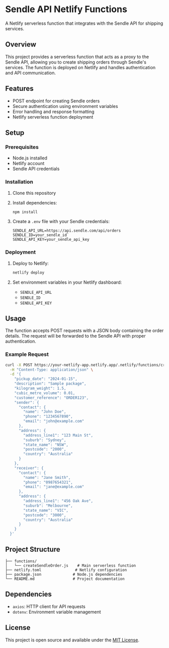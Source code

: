 # Sendle API Netlify Functions

A Netlify serverless function that integrates with the Sendle API for shipping services.

## Overview

This project provides a serverless function that acts as a proxy to the Sendle API, allowing you to create shipping orders through Sendle's services. The function is deployed on Netlify and handles authentication and API communication.

## Features

- POST endpoint for creating Sendle orders
- Secure authentication using environment variables
- Error handling and response formatting
- Netlify serverless function deployment

## Setup

### Prerequisites

- Node.js installed
- Netlify account
- Sendle API credentials

### Installation

1. Clone this repository
2. Install dependencies:
   ```bash
   npm install
   ```

3. Create a `.env` file with your Sendle credentials:
   ```
   SENDLE_API_URL=https://api.sendle.com/api/orders
   SENDLE_ID=your_sendle_id`
   SENDLE_API_KEY=your_sendle_api_key
   ```

### Deployment

1. Deploy to Netlify:
   ```bash
   netlify deploy
   ```

2. Set environment variables in your Netlify dashboard:
   - `SENDLE_API_URL`
   - `SENDLE_ID`
   - `SENDLE_API_KEY`

## Usage

The function accepts POST requests with a JSON body containing the order details. The request will be forwarded to the Sendle API with proper authentication.

### Example Request

```bash
curl -X POST https://your-netlify-app.netlify.app/.netlify/functions/createSendleOrder \
  -H "Content-Type: application/json" \
  -d '{
    "pickup_date": "2024-01-15",
    "description": "Sample package",
    "kilogram_weight": 1.5,
    "cubic_metre_volume": 0.01,
    "customer_reference": "ORDER123",
    "sender": {
      "contact": {
        "name": "John Doe",
        "phone": "1234567890",
        "email": "john@example.com"
      },
      "address": {
        "address_line1": "123 Main St",
        "suburb": "Sydney",
        "state_name": "NSW",
        "postcode": "2000",
        "country": "Australia"
      }
    },
    "receiver": {
      "contact": {
        "name": "Jane Smith",
        "phone": "0987654321",
        "email": "jane@example.com"
      },
      "address": {
        "address_line1": "456 Oak Ave",
        "suburb": "Melbourne",
        "state_name": "VIC",
        "postcode": "3000",
        "country": "Australia"
      }
    }
  }'
```

## Project Structure

```
├── functions/
│   └── createSendleOrder.js    # Main serverless function
├── netlify.toml               # Netlify configuration
├── package.json              # Node.js dependencies
└── README.md                 # Project documentation
```

## Dependencies

- `axios`: HTTP client for API requests
- `dotenv`: Environment variable management

## License

This project is open source and available under the [MIT License](LICENSE). 